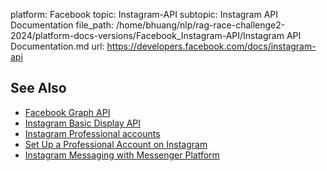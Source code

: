 platform: Facebook
topic: Instagram-API
subtopic: Instagram API Documentation
file_path: /home/bhuang/nlp/rag-race-challenge2-2024/platform-docs-versions/Facebook_Instagram-API/Instagram API Documentation.md
url: https://developers.facebook.com/docs/instagram-api

## See Also

* [Facebook Graph API](https://developers.facebook.com/docs/graph-api/)
* [Instagram Basic Display API](https://developers.facebook.com/docs/instagram-basic-display-api)
* [Instagram Professional accounts](https://l.facebook.com/l.php?u=https%3A%2F%2Fhelp.instagram.com%2F502981923235522&h=AT1RbyExKrDiBbZ81fvhO4EIbnNVyA8ZvyjHOn5MMh-hVeU-5uQfsrbV0AH40VwAy2yjEFhKOBpS-nRlxkxCYoEiAWq4F6694L8ri-8jWhhTG6Wjln7hODqQlQ8WA5sKn28X5TshasyJp7G9YybXjA)
* [Set Up a Professional Account on Instagram](https://l.facebook.com/l.php?u=https%3A%2F%2Fhelp.instagram.com%2F502981923235522&h=AT0ivYhy8rWg84yniLLWNlOVqrzD3vk-s9ebE0RksBgdnfb_SaV2-BF4LR-V3OpykABWlU8vwC7HKPbVYHL89jVszvw7VTGJ1uGkW9wwXjdygR7LCm0a0FzehSwBLkc7GPooDj6fUVUXg1KIyzC8Gw)
* [Instagram Messaging with Messenger Platform](https://developers.facebook.com/docs/messenger-platform/instagram)

[](#)

[](#)